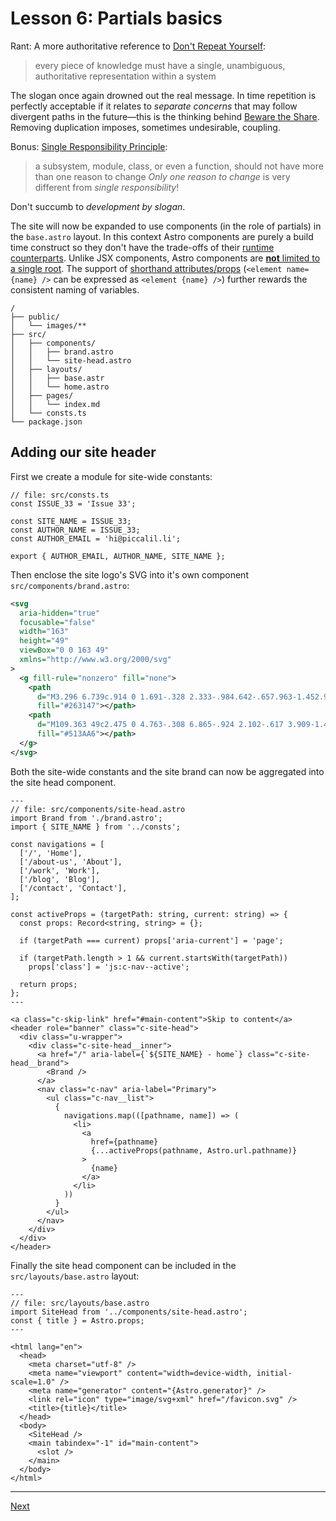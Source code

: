 # Lesson 6: Partials basics

Rant: A more authoritative reference to [Don't Repeat Yourself](https://github.com/97-things/97-things-every-programmer-should-know/blob/master/en/thing_30/README.md):

> every piece of knowledge must have a single, unambiguous, authoritative representation within a system

The slogan once again drowned out the real message. In time repetition is perfectly acceptable if it relates to _separate concerns_ that may follow divergent paths in the future—this is the thinking behind [Beware the Share](https://github.com/97-things/97-things-every-programmer-should-know/blob/master/en/thing_07/README.md). Removing duplication imposes, sometimes undesirable, coupling.

Bonus: [Single Responsibility Principle](https://github.com/97-things/97-things-every-programmer-should-know/blob/master/en/thing_76/README.md):

> a subsystem, module, class, or even a function, should not have more than one reason to change
> _Only one reason to change_ is very different from _single responsibility_!

Don't succumb to _development by slogan_.

The site will now be expanded to use components (in the role of partials) in the `base.astro` layout. In this context Astro components are purely a build time construct so they don't have the trade-offs of their [runtime counterparts](https://dev.to/this-is-learning/components-are-pure-overhead-hpm). Unlike JSX components, Astro components are [**not** limited to a single root](https://docs.astro.build/en/core-concepts/astro-syntax/#multiple-elements). The support of [shorthand attributes/props](https://github.com/withastro/prettier-plugin-astro/blob/main/README.md#astro-allow-shorthand) (`<element name={name} />` can be expressed as `<element {name} />`) further rewards the consistent naming of variables.

```
/
├── public/
│   └── images/**
├── src/
│   ├── components/
│   │   ├── brand.astro
│   │   └── site-head.astro
│   ├── layouts/
│   │   ├── base.astr
│   │   └── home.astro
│   ├── pages/
│   │   └── index.md
│   └── consts.ts
└── package.json
```

## Adding our site header

First we create a module for site-wide constants:

```Astro
// file: src/consts.ts
const ISSUE_33 = 'Issue 33';

const SITE_NAME = ISSUE_33;
const AUTHOR_NAME = ISSUE_33;
const AUTHOR_EMAIL = 'hi@piccalil.li';

export { AUTHOR_EMAIL, AUTHOR_NAME, SITE_NAME };
```

Then enclose the site logo's SVG into it's own component `src/components/brand.astro`:

```svg
<svg
  aria-hidden="true"
  focusable="false"
  width="163"
  height="49"
  viewBox="0 0 163 49"
  xmlns="http://www.w3.org/2000/svg"
>
  <g fill-rule="nonzero" fill="none">
    <path
      d="M3.296 6.739c.914 0 1.691-.328 2.333-.984.642-.657.963-1.452.963-2.386 0-.933-.32-1.728-.963-2.385A3.143 3.143 0 003.296 0C2.383 0 1.605.328.963.984.32 1.641 0 2.436 0 3.37c0 .934.321 1.73.963 2.386.642.656 1.42.984 2.333.984zm3 21.882V8.594h-6v20.027h6zM17.74 29c1.259 0 2.431-.17 3.518-.511 1.086-.34 2.018-.814 2.796-1.42a6.737 6.737 0 001.833-2.158 5.623 5.623 0 00.667-2.688c0-1.565-.525-2.858-1.574-3.88-1.05-1.023-2.537-1.672-4.463-1.95l-3.889-.606c-.839-.126-1.432-.309-1.777-.549-.346-.24-.519-.561-.519-.965 0-.43.235-.776.704-1.041.47-.265 1.086-.398 1.852-.398.963 0 1.926.145 2.888.436.963.29 1.976.75 3.037 1.381l2.852-3.937a14.99 14.99 0 00-3.944-1.798 15.003 15.003 0 00-4.24-.625c-2.618 0-4.68.58-6.185 1.742-1.507 1.16-2.26 2.75-2.26 4.77 0 1.64.519 2.972 1.556 3.994 1.037 1.022 2.518 1.685 4.444 1.988l3.889.605c.69.101 1.197.272 1.518.511.321.24.481.55.481.928 0 .48-.29.864-.87 1.155-.58.29-1.364.435-2.352.435-.987 0-1.987-.17-3-.511-1.012-.34-2.135-.89-3.37-1.647l-2.851 4.127c1.136.858 2.5 1.508 4.092 1.95 1.593.441 3.315.662 5.167.662zm18.85 0c1.26 0 2.432-.17 3.518-.511 1.087-.34 2.019-.814 2.796-1.42a6.737 6.737 0 001.834-2.158 5.623 5.623 0 00.666-2.688c0-1.565-.524-2.858-1.574-3.88-1.049-1.023-2.537-1.672-4.462-1.95l-3.889-.606c-.84-.126-1.432-.309-1.778-.549-.345-.24-.518-.561-.518-.965 0-.43.234-.776.704-1.041.469-.265 1.086-.398 1.851-.398.963 0 1.926.145 2.889.436.963.29 1.975.75 3.037 1.381l2.851-3.937a14.99 14.99 0 00-3.944-1.798 15.003 15.003 0 00-4.24-.625c-2.617 0-4.679.58-6.185 1.742-1.506 1.16-2.259 2.75-2.259 4.77 0 1.64.518 2.972 1.555 3.994 1.037 1.022 2.519 1.685 4.445 1.988l3.888.605c.691.101 1.198.272 1.519.511.32.24.481.55.481.928 0 .48-.29.864-.87 1.155-.58.29-1.364.435-2.352.435-.988 0-1.987-.17-3-.511-1.012-.34-2.135-.89-3.37-1.647l-2.852 4.127c1.136.858 2.5 1.508 4.093 1.95 1.592.441 3.314.662 5.166.662zm18.777 0c.987 0 1.932-.151 2.833-.454a8.172 8.172 0 002.425-1.288v1.363h6V8.594h-6v13.554a4.016 4.016 0 01-1.48 1.173c-.593.278-1.272.417-2.038.417-1.061 0-1.92-.335-2.574-1.004-.654-.669-.981-1.546-.981-2.63V8.593h-6v12.342c0 2.347.729 4.278 2.185 5.792C51.194 28.243 53.07 29 55.367 29zm24.739 0c1.63 0 3.092-.24 4.388-.72 1.296-.479 2.562-1.249 3.796-2.309l-3.962-3.596a4.86 4.86 0 01-1.704 1.117c-.667.265-1.407.397-2.222.397-1.136 0-2.123-.297-2.963-.89a5.27 5.27 0 01-1.852-2.29H89.55v-1.514c0-1.565-.247-3.023-.74-4.373-.494-1.35-1.18-2.505-2.056-3.464a9.635 9.635 0 00-3.13-2.272c-1.209-.555-2.53-.833-3.962-.833-1.432 0-2.771.265-4.018.795a9.895 9.895 0 00-3.24 2.196 10.398 10.398 0 00-2.167 3.313 10.479 10.479 0 00-.796 4.07c0 1.438.277 2.795.833 4.07a10.435 10.435 0 002.259 3.312c.95.934 2.08 1.666 3.389 2.196a11.04 11.04 0 004.185.795zm3.555-12.57h-8.185c.297-1.009.803-1.791 1.519-2.346.716-.556 1.567-.833 2.555-.833.963 0 1.809.29 2.537.87.728.58 1.253 1.35 1.574 2.31z"
      fill="#263147"></path>
    <path
      d="M109.363 49c2.475 0 4.763-.308 6.865-.924 2.102-.617 3.909-1.472 5.421-2.565 1.513-1.093 2.701-2.395 3.566-3.906.864-1.511 1.296-3.161 1.296-4.95 0-2.068-.619-3.897-1.856-5.487-1.238-1.59-2.917-2.803-5.039-3.638 1.808-1.034 3.222-2.396 4.243-4.085 1.022-1.69 1.532-3.549 1.532-5.577 0-1.75-.392-3.36-1.178-4.83a11.35 11.35 0 00-3.241-3.758c-1.375-1.034-3.045-1.839-5.01-2.415-1.964-.577-4.105-.865-6.423-.865-3.142 0-6.207.646-9.192 1.938-2.986 1.292-5.48 3.072-7.484 5.338l6.482 5.904c1.728-1.789 3.31-3.031 4.744-3.727 1.433-.696 3.133-1.044 5.097-1.044 1.925 0 3.506.428 4.744 1.282 1.237.855 1.856 1.959 1.856 3.31 0 1.511-.629 2.754-1.886 3.728-1.257.974-2.868 1.461-4.832 1.461h-2.887v7.693h3.889c2.121 0 3.781.358 4.98 1.074 1.198.716 1.797 1.69 1.797 2.922 0 1.471-.698 2.644-2.092 3.52-1.395.874-3.232 1.311-5.51 1.311-2.24 0-4.115-.318-5.628-.954-1.512-.636-3.054-1.79-4.626-3.46l-6.423 5.965c1.925 2.107 4.37 3.757 7.337 4.95 2.966 1.193 6.118 1.789 9.458 1.789zm36.489 0c2.475 0 4.763-.308 6.865-.924 2.102-.617 3.909-1.472 5.421-2.565 1.513-1.093 2.701-2.395 3.566-3.906.864-1.511 1.296-3.161 1.296-4.95 0-2.068-.619-3.897-1.856-5.487-1.238-1.59-2.917-2.803-5.039-3.638 1.807-1.034 3.222-2.396 4.243-4.085 1.022-1.69 1.532-3.549 1.532-5.577 0-1.75-.393-3.36-1.178-4.83a11.35 11.35 0 00-3.241-3.758c-1.375-1.034-3.045-1.839-5.01-2.415-1.964-.577-4.105-.865-6.423-.865-3.142 0-6.207.646-9.193 1.938-2.985 1.292-5.48 3.072-7.484 5.338l6.483 5.904c1.728-1.789 3.31-3.031 4.743-3.727 1.434-.696 3.134-1.044 5.098-1.044 1.925 0 3.506.428 4.744 1.282 1.237.855 1.856 1.959 1.856 3.31 0 1.511-.629 2.754-1.886 3.728-1.257.974-2.868 1.461-4.832 1.461h-2.888v7.693h3.89c2.121 0 3.781.358 4.98 1.074 1.198.716 1.797 1.69 1.797 2.922 0 1.471-.698 2.644-2.092 3.52-1.395.874-3.232 1.311-5.51 1.311-2.24 0-4.115-.318-5.628-.954-1.512-.636-3.054-1.79-4.626-3.46l-6.423 5.965c1.925 2.107 4.37 3.757 7.336 4.95 2.967 1.193 6.12 1.789 9.459 1.789z"
      fill="#513AA6"></path>
  </g>
</svg>
```

Both the site-wide constants and the site brand can now be aggregated into the site head component.

```Astro
---
// file: src/components/site-head.astro
import Brand from './brand.astro';
import { SITE_NAME } from '../consts';

const navigations = [
  ['/', 'Home'],
  ['/about-us', 'About'],
  ['/work', 'Work'],
  ['/blog', 'Blog'],
  ['/contact', 'Contact'],
];

const activeProps = (targetPath: string, current: string) => {
  const props: Record<string, string> = {};

  if (targetPath === current) props['aria-current'] = 'page';

  if (targetPath.length > 1 && current.startsWith(targetPath))
    props['class'] = 'js:c-nav--active';

  return props;
};
---

<a class="c-skip-link" href="#main-content">Skip to content</a>
<header role="banner" class="c-site-head">
  <div class="u-wrapper">
    <div class="c-site-head__inner">
      <a href="/" aria-label={`${SITE_NAME} - home`} class="c-site-head__brand">
        <Brand />
      </a>
      <nav class="c-nav" aria-label="Primary">
        <ul class="c-nav__list">
          {
            navigations.map(([pathname, name]) => (
              <li>
                <a
                  href={pathname}
                  {...activeProps(pathname, Astro.url.pathname)}
                >
                  {name}
                </a>
              </li>
            ))
          }
        </ul>
      </nav>
    </div>
  </div>
</header>
```

Finally the site head component can be included in the `src/layouts/base.astro` layout:

```Astro
---
// file: src/layouts/base.astro
import SiteHead from '../components/site-head.astro';
const { title } = Astro.props;
---

<html lang="en">
  <head>
    <meta charset="utf-8" />
    <meta name="viewport" content="width=device-width, initial-scale=1.0" />
    <meta name="generator" content="{Astro.generator}" />
    <link rel="icon" type="image/svg+xml" href="/favicon.svg" />
    <title>{title}</title>
  </head>
  <body>
    <SiteHead />
    <main tabindex="-1" id="main-content">
      <slot />
    </main>
  </body>
</html>
```

---

[Next](file:///home/wheatley/sbox/astro/astro-scratch/README.md#lesson-7-data-basics)
